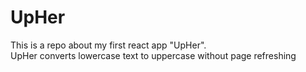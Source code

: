 # UpHer
This is a repo about my first react app "UpHer".
<br>
UpHer  converts lowercase text to uppercase without page refreshing 
